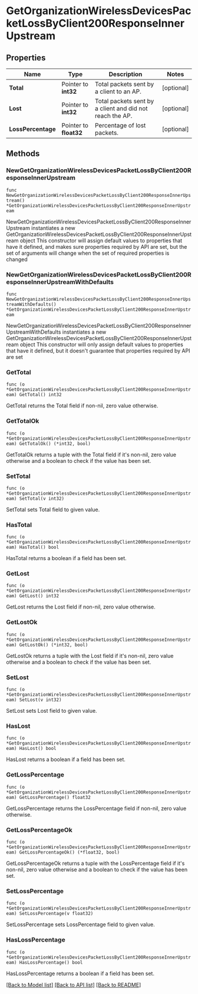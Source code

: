 # GetOrganizationWirelessDevicesPacketLossByClient200ResponseInnerUpstream

## Properties

Name | Type | Description | Notes
------------ | ------------- | ------------- | -------------
**Total** | Pointer to **int32** | Total packets sent by a client to an AP. | [optional] 
**Lost** | Pointer to **int32** | Total packets sent by a client and did not reach the AP. | [optional] 
**LossPercentage** | Pointer to **float32** | Percentage of lost packets. | [optional] 

## Methods

### NewGetOrganizationWirelessDevicesPacketLossByClient200ResponseInnerUpstream

`func NewGetOrganizationWirelessDevicesPacketLossByClient200ResponseInnerUpstream() *GetOrganizationWirelessDevicesPacketLossByClient200ResponseInnerUpstream`

NewGetOrganizationWirelessDevicesPacketLossByClient200ResponseInnerUpstream instantiates a new GetOrganizationWirelessDevicesPacketLossByClient200ResponseInnerUpstream object
This constructor will assign default values to properties that have it defined,
and makes sure properties required by API are set, but the set of arguments
will change when the set of required properties is changed

### NewGetOrganizationWirelessDevicesPacketLossByClient200ResponseInnerUpstreamWithDefaults

`func NewGetOrganizationWirelessDevicesPacketLossByClient200ResponseInnerUpstreamWithDefaults() *GetOrganizationWirelessDevicesPacketLossByClient200ResponseInnerUpstream`

NewGetOrganizationWirelessDevicesPacketLossByClient200ResponseInnerUpstreamWithDefaults instantiates a new GetOrganizationWirelessDevicesPacketLossByClient200ResponseInnerUpstream object
This constructor will only assign default values to properties that have it defined,
but it doesn't guarantee that properties required by API are set

### GetTotal

`func (o *GetOrganizationWirelessDevicesPacketLossByClient200ResponseInnerUpstream) GetTotal() int32`

GetTotal returns the Total field if non-nil, zero value otherwise.

### GetTotalOk

`func (o *GetOrganizationWirelessDevicesPacketLossByClient200ResponseInnerUpstream) GetTotalOk() (*int32, bool)`

GetTotalOk returns a tuple with the Total field if it's non-nil, zero value otherwise
and a boolean to check if the value has been set.

### SetTotal

`func (o *GetOrganizationWirelessDevicesPacketLossByClient200ResponseInnerUpstream) SetTotal(v int32)`

SetTotal sets Total field to given value.

### HasTotal

`func (o *GetOrganizationWirelessDevicesPacketLossByClient200ResponseInnerUpstream) HasTotal() bool`

HasTotal returns a boolean if a field has been set.

### GetLost

`func (o *GetOrganizationWirelessDevicesPacketLossByClient200ResponseInnerUpstream) GetLost() int32`

GetLost returns the Lost field if non-nil, zero value otherwise.

### GetLostOk

`func (o *GetOrganizationWirelessDevicesPacketLossByClient200ResponseInnerUpstream) GetLostOk() (*int32, bool)`

GetLostOk returns a tuple with the Lost field if it's non-nil, zero value otherwise
and a boolean to check if the value has been set.

### SetLost

`func (o *GetOrganizationWirelessDevicesPacketLossByClient200ResponseInnerUpstream) SetLost(v int32)`

SetLost sets Lost field to given value.

### HasLost

`func (o *GetOrganizationWirelessDevicesPacketLossByClient200ResponseInnerUpstream) HasLost() bool`

HasLost returns a boolean if a field has been set.

### GetLossPercentage

`func (o *GetOrganizationWirelessDevicesPacketLossByClient200ResponseInnerUpstream) GetLossPercentage() float32`

GetLossPercentage returns the LossPercentage field if non-nil, zero value otherwise.

### GetLossPercentageOk

`func (o *GetOrganizationWirelessDevicesPacketLossByClient200ResponseInnerUpstream) GetLossPercentageOk() (*float32, bool)`

GetLossPercentageOk returns a tuple with the LossPercentage field if it's non-nil, zero value otherwise
and a boolean to check if the value has been set.

### SetLossPercentage

`func (o *GetOrganizationWirelessDevicesPacketLossByClient200ResponseInnerUpstream) SetLossPercentage(v float32)`

SetLossPercentage sets LossPercentage field to given value.

### HasLossPercentage

`func (o *GetOrganizationWirelessDevicesPacketLossByClient200ResponseInnerUpstream) HasLossPercentage() bool`

HasLossPercentage returns a boolean if a field has been set.


[[Back to Model list]](../README.md#documentation-for-models) [[Back to API list]](../README.md#documentation-for-api-endpoints) [[Back to README]](../README.md)


